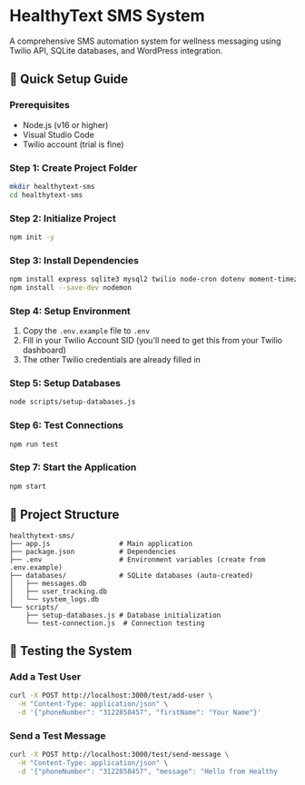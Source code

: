 # HealthyText SMS System

A comprehensive SMS automation system for wellness messaging using Twilio API, SQLite databases, and WordPress integration.

## 🚀 Quick Setup Guide

### Prerequisites
- Node.js (v16 or higher)
- Visual Studio Code
- Twilio account (trial is fine)

### Step 1: Create Project Folder
```bash
mkdir healthytext-sms
cd healthytext-sms
```

### Step 2: Initialize Project
```bash
npm init -y
```

### Step 3: Install Dependencies
```bash
npm install express sqlite3 mysql2 twilio node-cron dotenv moment-timezone
npm install --save-dev nodemon
```

### Step 4: Setup Environment
1. Copy the `.env.example` file to `.env`
2. Fill in your Twilio Account SID (you'll need to get this from your Twilio dashboard)
3. The other Twilio credentials are already filled in

### Step 5: Setup Databases
```bash
node scripts/setup-databases.js
```

### Step 6: Test Connections
```bash
npm run test
```

### Step 7: Start the Application
```bash
npm start
```

## 📁 Project Structure
```
healthytext-sms/
├── app.js                 # Main application
├── package.json           # Dependencies
├── .env                   # Environment variables (create from .env.example)
├── databases/             # SQLite databases (auto-created)
│   ├── messages.db
│   ├── user_tracking.db
│   └── system_logs.db
└── scripts/
    ├── setup-databases.js # Database initialization
    └── test-connection.js  # Connection testing
```

## 🧪 Testing the System

### Add a Test User
```bash
curl -X POST http://localhost:3000/test/add-user \
  -H "Content-Type: application/json" \
  -d '{"phoneNumber": "3122858457", "firstName": "Your Name"}'
```

### Send a Test Message
```bash
curl -X POST http://localhost:3000/test/send-message \
  -H "Content-Type: application/json" \
  -d '{"phoneNumber": "3122858457", "message": "Hello from Healthy